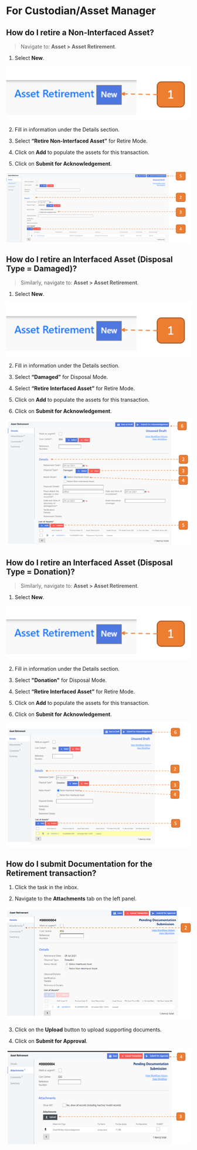 # For Custodian/Asset Manager

## How do I retire a Non-Interfaced Asset?

> Navigate to: **Asset > Asset Retirement**.

1. Select **New**.

![](images/ARFCAM.png "ARFCAM")

2. Fill in information under the Details section.

3. Select **“Retire Non-Interfaced Asset”** for Retire Mode.

4. Click on **Add** to populate the assets for this transaction.

5. Click on **Submit for Acknowledgement**.

![](images/ARFCAM2.png "ARFCAM2")


## How do I retire an Interfaced Asset (Disposal Type = Damaged)?

> Similarly, navigate to: **Asset > Asset Retirement**.

1. Select **New**.

![](images/ARFCAM.png "ARFCAM")

2. Fill in information under the Details section.

3. Select **“Damaged”** for Disposal Mode.

4. Select **“Retire Interfaced Asset”** for Retire Mode.

5. Click on **Add** to populate the assets for this transaction.

6. Click on **Submit for Acknowledgement**.

![](images/ARFCAM3.png "ARFCAM3")


## How do I retire an Interfaced Asset (Disposal Type = Donation)?

> Similarly, navigate to: **Asset > Asset Retirement**.

1. Select **New**.

![](images/ARFCAM.png "ARFCAM")

2. Fill in information under the Details section.

3. Select **"Donation"** for Disposal Mode.

4. Select **“Retire Interfaced Asset”** for Retire Mode.

5. Click on **Add** to populate the assets for this transaction.

6. Click on **Submit for Acknowledgement**.

![](images/ARFCAM4.png "ARFCAM4")


## How do I submit Documentation for the Retirement transaction?

1. Click the task in the inbox.

2. Navigate to the **Attachments** tab on the left panel.

![](images/ARFCAM5.png "ARFCAM5")

3. Click on the **Upload** button to upload supporting documents.

4.	Click on **Submit for Approval**.

![](images/ARFCAM6.png "ARFCAM6")